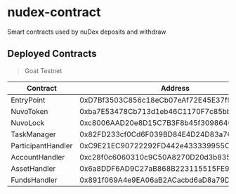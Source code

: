 # nudex-contract

Smart contracts used by nuDex deposits and withdraw

## Deployed Contracts

> Goat Testnet

| Contract           | Address                                    |
| ------------------ | ------------------------------------------ |
| EntryPoint         | 0xD7Bf3503C856c18eCb07eAf72E45E37f9Ab68A5B |
| NuvoToken          | 0xba7E53478Cb713d1eb46C1170F7c85bbd2BFc6Df |
| NuvoLock           | 0xc8006AAD20e8D15C7B3F8b45f309864034b9156B |
| TaskManager        | 0x82FD233cf0Cd6F039BD84E4D24D83a7001bB6Ee6 |
| ParticipantHandler | 0xC9E21EC90722292FD442e433339955CAb7B37187 |
| AccountHandler     | 0xc28f0c6060310c9C50A8270D20d3b835f4d65d7f |
| AssetHandler       | 0x6a8DDF6AD9C27aB868B223115515FE9E99F30D43 |
| FundsHandler       | 0x891f069A4e9EA06aB2ACacbd6aD8a79Dbf9EAEE2 |
